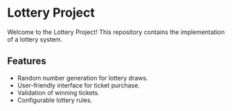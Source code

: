 # Lottery Project

Welcome to the Lottery Project! This repository contains the implementation of a lottery system.

## Features

- Random number generation for lottery draws.
- User-friendly interface for ticket purchase.
- Validation of winning tickets.
- Configurable lottery rules.
